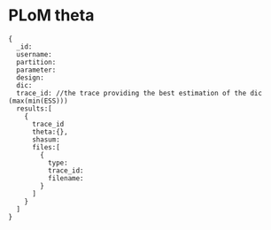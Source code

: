 PLoM theta
==========

    {
      _id:
      username:
      partition:
      parameter:
      design:
      dic:
      trace_id: //the trace providing the best estimation of the dic (max(min(ESS)))
      results:[
        {
          trace_id
          theta:{},
          shasum:
          files:[
            {
              type:
              trace_id:
              filename:
            }
          ]
        }
      ]
    }



